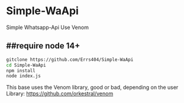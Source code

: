 # Simple-WaApi
Simple Whatsapp-Api Use Venom

##require node 14+
-
```bash
gitclone https://github.com/Errs404/Simple-WaApi
cd Simple-WaApi
npm install
node index.js
```

This base uses the Venom library, good or bad, depending on the user
Library: https://github.com/orkestral/venom
